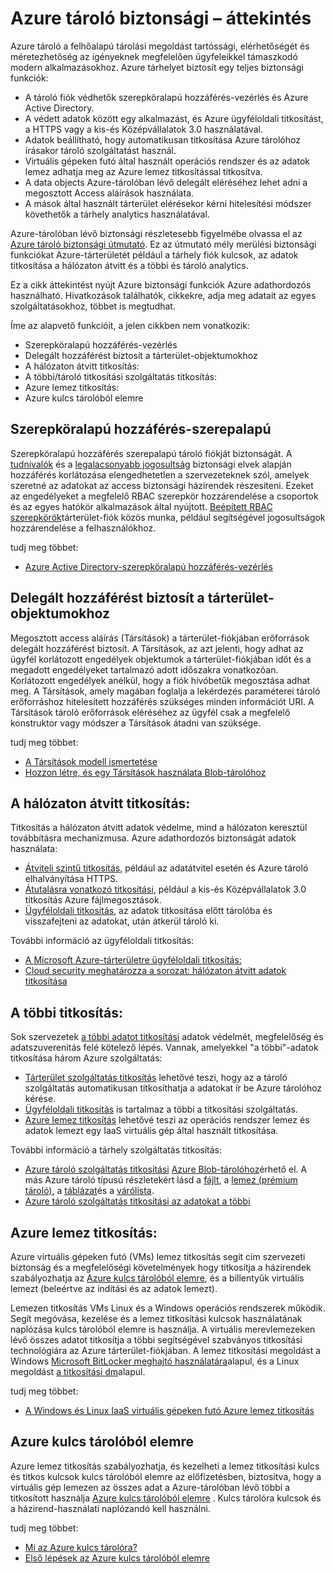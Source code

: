 <properties
   pageTitle="Azure tároló biztonsági – áttekintés |} Microsoft Azure"
   description=" Azure tároló a felhőalapú tárolási megoldást tartóssági, elérhetőségét és méretezhetőség az igényeknek megfelelően ügyfeleikkel támaszkodó modern alkalmazásokhoz. Ez a cikk áttekintést nyújt az alapvető Azure biztonsági funkciók Azure adathordozós használható. "
   services="security"
   documentationCenter="na"
   authors="TerryLanfear"
   manager="MBaldwin"
   editor="TomSh"/>

<tags
   ms.service="security"
   ms.devlang="na"
   ms.topic="article"
   ms.tgt_pltfrm="na"
   ms.workload="na"
   ms.date="09/16/2016"
   ms.author="terrylan"/>

# <a name="azure-storage-security-overview"></a>Azure tároló biztonsági – áttekintés

Azure tároló a felhőalapú tárolási megoldást tartóssági, elérhetőségét és méretezhetőség az igényeknek megfelelően ügyfeleikkel támaszkodó modern alkalmazásokhoz. Azure tárhelyet biztosít egy teljes biztonsági funkciók:

- A tároló fiók védhetők szerepköralapú hozzáférés-vezérlés és Azure Active Directory.
- A védett adatok között egy alkalmazást, és Azure ügyféloldali titkosítást, a HTTPS vagy a kis-és Középvállalatok 3.0 használatával.
- Adatok beállítható, hogy automatikusan titkosítása Azure tárolóhoz írásakor tároló szolgáltatást használ.
- Virtuális gépeken futó által használt operációs rendszer és az adatok lemez adhatja meg az Azure lemez titkosítással titkosítva.
- A data objects Azure-tárolóban lévő delegált eléréséhez lehet adni a megosztott Access aláírások használata.
- A mások által használt tárterület elérésekor kérni hitelesítési módszer követhetők a tárhely analytics használatával.

Azure-tárolóban lévő biztonsági részletesebb figyelmébe olvassa el az [Azure tároló biztonsági útmutató](../storage/storage-security-guide.md). Ez az útmutató mély merülési biztonsági funkciókat Azure-tárterületét például a tárhely fiók kulcsok, az adatok titkosítása a hálózaton átvitt és a többi és tároló analytics.

Ez a cikk áttekintést nyújt Azure biztonsági funkciók Azure adathordozós használható. Hivatkozások találhatók, cikkekre, adja meg adatait az egyes szolgáltatásokhoz, többet is megtudhat.

Íme az alapvető funkcióit, a jelen cikkben nem vonatkozik:

- Szerepköralapú hozzáférés-vezérlés
- Delegált hozzáférést biztosít a tárterület-objektumokhoz
- A hálózaton átvitt titkosítás:
- A többi/tároló titkosítási szolgáltatás titkosítás:
- Azure lemez titkosítás:
- Azure kulcs tárolóból elemre

## <a name="role-based-access-control-rbac"></a>Szerepköralapú hozzáférés-szerepalapú

Szerepköralapú hozzáférés szerepalapú tároló fiókját biztonságát. A [tudnivalók](https://en.wikipedia.org/wiki/Need_to_know) és a [legalacsonyabb jogosultság](https://en.wikipedia.org/wiki/Principle_of_least_privilege) biztonsági elvek alapján hozzáférés korlátozása elengedhetetlen a szervezeteknek szól, amelyek szeretné az adatokat az access biztonsági házirendek részesíteni. Ezeket az engedélyeket a megfelelő RBAC szerepkör hozzárendelése a csoportok és az egyes hatókör alkalmazások által nyújtott. [Beépített RBAC szerepkörök](../active-directory/role-based-access-built-in-roles.md)tárterület-fiók közös munka, például segítségével jogosultságok hozzárendelése a felhasználókhoz.

tudj meg többet:

- [Azure Active Directory-szerepköralapú hozzáférés-vezérlés](../active-directory/role-based-access-control-configure.md)

## <a name="delegated-access-to-storage-objects"></a>Delegált hozzáférést biztosít a tárterület-objektumokhoz

Megosztott access aláírás (Társítások) a tárterület-fiókjában erőforrások delegált hozzáférést biztosít. A Társítások, az azt jelenti, hogy adhat az ügyfél korlátozott engedélyek objektumok a tárterület-fiókjában időt és a megadott engedélyeket tartalmazó adott időszakra vonatkozóan. Korlátozott engedélyek anélkül, hogy a fiók hívóbetűk megosztása adhat meg. A Társítások, amely magában foglalja a lekérdezés paraméterei tároló erőforráshoz hitelesített hozzáférés szükséges minden információt URI. A Társítások tároló erőforrások eléréséhez az ügyfél csak a megfelelő konstruktor vagy módszer a Társítások átadni van szüksége.

tudj meg többet:

- [A Társítások modell ismertetése](../storage/storage-dotnet-shared-access-signature-part-1.md)
- [Hozzon létre, és egy Társítások használata Blob-tárolóhoz](../storage/storage-dotnet-shared-access-signature-part-2.md)

## <a name="encryption-in-transit"></a>A hálózaton átvitt titkosítás:
Titkosítás a hálózaton átvitt adatok védelme, mind a hálózaton keresztül továbbításra mechanizmusa. Azure adathordozós biztonságát adatok használata:

- [Átviteli szintű titkosítás](../storage/storage-security-guide.md#encryption-in-transit), például az adatátvitel esetén és Azure tároló elhalványítása HTTPS.
- [Átutalásra vonatkozó titkosítási](../storage/storage-security-guide.md#using-encryption-during-transit-with-azure-file-shares), például a kis-és Középvállalatok 3.0 titkosítás Azure fájlmegosztások.
- [Ügyféloldali titkosítás](../storage/storage-security-guide.md#using-client-side-encryption-to-secure-data-that-you-send-to-storage), az adatok titkosítása előtt tárolóba és visszafejteni az adatokat, után átkerül tároló ki.

További információ az ügyféloldali titkosítás:

- [A Microsoft Azure-tárterületre ügyféloldali titkosítás:](https://blogs.msdn.microsoft.com/windowsazurestorage/2015/04/28/client-side-encryption-for-microsoft-azure-storage-preview/)
- [Cloud security meghatározza a sorozat: hálózaton átvitt adatok titkosítása](http://blogs.microsoft.com/cybertrust/2015/08/10/cloud-security-controls-series-encrypting-data-in-transit/)

## <a name="encryption-at-rest"></a>A többi titkosítás:

Sok szervezetek [a többi adatot titkosítási](https://blogs.microsoft.com/cybertrust/2015/09/10/cloud-security-controls-series-encrypting-data-at-rest/) adatok védelmét, megfelelőség és adatszuverenitás felé kötelező lépés. Vannak, amelyekkel "a többi"-adatok titkosítása három Azure szolgáltatás:

- [Tárterület szolgáltatás titkosítás](../storage/storage-security-guide.md#encryption-at-rest) lehetővé teszi, hogy az a tároló szolgáltatás automatikusan titkosíthatja a adatokat ír be Azure tárolóhoz kérése.
- [Ügyféloldali titkosítás](../storage/storage-security-guide.md#client-side-encryption) is tartalmaz a többi a titkosítási szolgáltatás.
- [Azure lemez titkosítás](../storage/storage-security-guide.md#using-azure-disk-encryption-to-encrypt-disks-used-by-your-virtual-machines) lehetővé teszi az operációs rendszer lemez és adatok lemezt egy IaaS virtuális gép által használt titkosítása.

További információ a tárhely szolgáltatás titkosítás:

- [Azure tároló szolgáltatás titkosítási](https://azure.microsoft.com/services/storage/) [Azure Blob-tárolóhoz](https://azure.microsoft.com/services/storage/blobs/)érhető el. A más Azure tároló típusú részletekért lásd a [fájlt](https://azure.microsoft.com/services/storage/files/), a [lemez (prémium tároló)](https://azure.microsoft.com/services/storage/premium-storage/), a [táblázat](https://azure.microsoft.com/services/storage/tables/)és a [várólista](https://azure.microsoft.com/services/storage/queues/).
- [Azure tároló szolgáltatás titkosítási az adatokat a többi](../storage/storage-service-encryption.md)

## <a name="azure-disk-encryption"></a>Azure lemez titkosítás:

Azure virtuális gépeken futó (VMs) lemez titkosítás segít cím szervezeti biztonság és a megfelelőségi követelmények hogy titkosítja a házirendek szabályozhatja az [Azure kulcs tárolóból elemre](https://azure.microsoft.com/services/key-vault/), és a billentyűk virtuális lemezt (beleértve az indítási és az adatok lemezt).

Lemezen titkosítás VMs Linux és a Windows operációs rendszerek működik. Segít megóvása, kezelése és a lemez titkosítási kulcsok használatának naplózása kulcs tárolóból elemre is használja. A virtuális merevlemezeken lévő összes adatot titkosítja a többi segítségével szabványos titkosítási technológiára az Azure tárterület-fiókjában. A lemez titkosítási megoldást a Windows [Microsoft BitLocker meghajtó használatára](https://technet.microsoft.com/library/cc732774.aspx)alapul, és a Linux megoldást [a titkosítási dm](https://en.wikipedia.org/wiki/Dm-crypt)alapul.

tudj meg többet:

- [A Windows és Linux IaaS virtuális gépeken futó Azure lemez titkosítás](https://gallery.technet.microsoft.com/Azure-Disk-Encryption-for-a0018eb0)

## <a name="azure-key-vault"></a>Azure kulcs tárolóból elemre

Azure lemez titkosítás szabályozhatja, és kezelheti a lemez titkosítási kulcs és titkos kulcsok kulcs tárolóból elemre az előfizetésben, biztosítva, hogy a virtuális gép lemezen az összes adat a Azure-tárolóban lévő többi a titkosított használja [Azure kulcs tárolóból elemre](https://azure.microsoft.com/services/key-vault/) . Kulcs tárolóra kulcsok és a házirend-használati naplózandó kell használni.

tudj meg többet:

- [Mi az Azure kulcs tárolóra?](../key-vault/key-vault-whatis.md)
- [Első lépések az Azure kulcs tárolóból elemre](../key-vault/key-vault-get-started.md)
